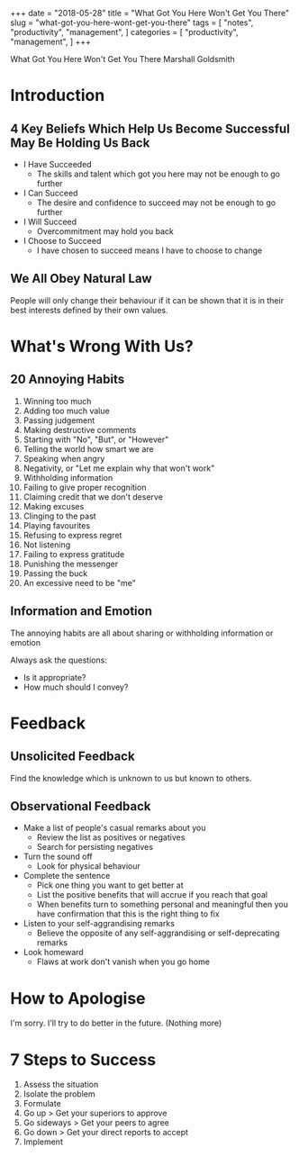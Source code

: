 +++
date = "2018-05-28"
title = "What Got You Here Won't Get You There"
slug = "what-got-you-here-wont-get-you-there"
tags = [
    "notes",
    "productivity",
    "management",
]
categories = [
    "productivity",
    "management",
]
+++

What Got You Here Won't Get You There
Marshall Goldsmith

# Introduction

## 4 Key Beliefs Which Help Us Become Successful May Be Holding Us Back

* I Have Succeeded
  * The skills and talent which got you here may not be enough to go further
* I Can Succeed
  * The desire and confidence to succeed may not be enough to go further
* I Will Succeed
  * Overcommitment may hold you back
* I Choose to Succeed
  * I have chosen to succeed means I have to choose to change

## We All Obey Natural Law

People will only change their behaviour if it can be shown that it is in their best interests defined by their own values.

# What's Wrong With Us?

## 20 Annoying Habits

1. Winning too much
2. Adding too much value
3. Passing judgement
4. Making destructive comments
5. Starting with "No", "But", or "However"
6. Telling the world how smart we are
7. Speaking when angry
8. Negativity, or "Let me explain why that won't work"
9. Withholding information
10. Failing to give proper recognition
11. Claiming credit that we don't deserve
12. Making excuses
13. Clinging to the past
14. Playing favourites
15. Refusing to express regret
16. Not listening
17. Failing to express gratitude
18. Punishing the messenger
19. Passing the buck
20. An excessive need to be "me"

## Information and Emotion

The annoying habits are all about sharing or withholding information or emotion

Always ask the questions:

* Is it appropriate?
* How much should I convey?

# Feedback

## Unsolicited Feedback

Find the knowledge which is unknown to us but known to others.

## Observational Feedback

* Make a list of people's casual remarks about you
  * Review the list as positives or negatives
  * Search for persisting negatives
* Turn the sound off
  * Look for physical behaviour
* Complete the sentence
  * Pick one thing you want to get better at
  * List the positive benefits that will accrue if you reach that goal
  * When benefits turn to something personal and meaningful then you have confirmation that this is the right thing to fix
* Listen to your self-aggrandising remarks
  * Believe the opposite of any self-aggrandising or self-deprecating remarks
* Look homeward
  * Flaws at work don't vanish when you go home

# How to Apologise

I'm sorry.
I'll try to do better in the future.
(Nothing more)

# 7 Steps to Success

1. Assess the situation
2. Isolate the problem
3. Formulate
4. Go up > Get your superiors to approve
5. Go sideways > Get your peers to agree
6. Go down > Get your direct reports to accept
7. Implement
